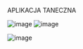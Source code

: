 
APLIKACJA TANECZNA

![image](https://github.com/user-attachments/assets/1a16535e-cf41-4f11-82e2-1518380a5e9f) ![image](https://github.com/user-attachments/assets/64994b36-94b9-4a23-83a3-b08f16bac290)


![image](https://github.com/user-attachments/assets/41a99835-d427-43dd-b8ae-3f7d9b023442)
